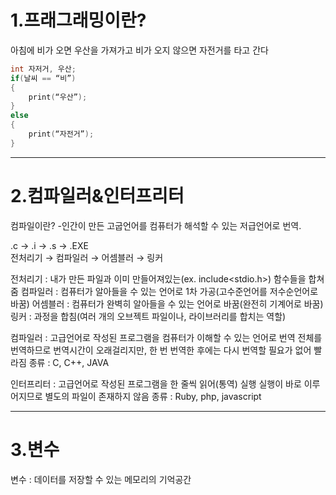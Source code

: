 # 1.프래그래밍이란?

아침에 비가 오면 우산을 가져가고 비가 오지 않으면 자전거를 타고 간다

```c
int 자저거, 우산;
if(날씨 == “비”)
{
	print(“우산”);
}
else
{
	print(“자전거”);
}
```
---
# 2.컴파일러&인터프리터

컴파일이란?
-인간이 만든 고굽언어를 컴퓨터가 해석할 수 있는 저급언어로 번역.

.c  ->  .i  ->  .s  ->  .EXE  
전처리기 → 컴파일러 → 어셈블러 → 링커  

전처리기 : 내가 만든 파일과 이미 만들어져있는(ex. include<stdio.h>) 함수들을 합쳐줌
컴파일러 : 컴퓨터가 알아들을 수 있는 언어로 1차 가공(고수준언어를 저수순언어로 바꿈)
어셈블러 : 컴퓨터가 완벽히 알아들을 수 있는 언어로 바꿈(완전히 기계어로 바꿈)
링커 : 과정을 합침(여러 개의 오브젝트 파일이나, 라이브러리를 합치는 역할)

컴파일러 : 고급언어로 작성된 프로그램을 컴퓨터가 이해할 수 있는 언어로 번역
전체를 번역하므로 번역시간이 오래걸리지만, 한 번 번역한 후에는 다시 번역할 필요가 없어 빨라짐
종류 : C, C++, JAVA

인터프리터 : 고급언어로 작성된 프로그램을 한 줄씩 읽어(통역) 실행
실행이 바로 이루어지므로 별도의 파일이 존재하지 않음
종류 : Ruby, php, javascript

---
# 3.변수
변수 : 데이터를 저장할 수 있는 메모리의 기억공간
